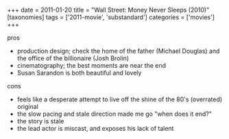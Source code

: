 +++
date = 2011-01-20
title = "Wall Street: Money Never Sleeps (2010)"
[taxonomies]
tags = ['2011-movie', 'substandard']
categories = ['movies']
+++

pros

-   production design; check the home of the father (Michael Douglas)
    and the office of the billionaire (Josh Brolin)
-   cinematography; the best moments are near the end
-   Susan Sarandon is both beautiful and lovely

cons

-   feels like a desperate attempt to live off the shine of the 80's
    (overrated) original
-   the slow pacing and stale direction made me go "when does it end?"
-   the story is stale
-   the lead actor is miscast, and exposes his lack of talent
